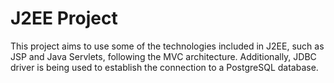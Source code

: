 # J2EE Project

This project aims to use some of the technologies included in J2EE, such as JSP and Java Servlets, following the MVC architecture. 
Additionally, JDBC driver is being used to establish the connection to a PostgreSQL database.
